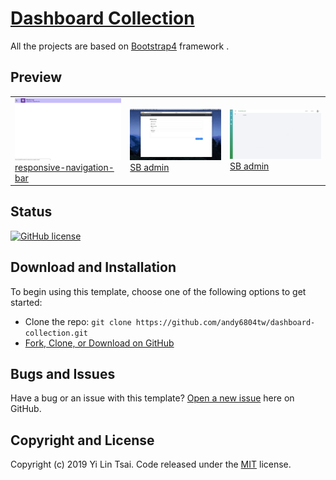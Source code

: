 # [Dashboard Collection](https://github.com/andy6804tw/dashboard-collection)

All the projects are based on [Bootstrap4](http://startbootstrap.com/) framework .

## Preview




<table>
    <tbody>
        <tr>
            <td>
                <img src="responsive-navigation-bar/screenshot/demo.gif" width="300px"><br>
                <a href="https://andy6804tw.github.io/dashboard-collectionresponsive-navigation-bar/">responsive-navigation-bar</a>
            </td>
            <td>
                <img src="SB admin/screenshot/demo.gif" width="300px"><br>
                <a href="https://andy6804tw.github.io/dashboard-collection/SB admin">SB admin</a>
            </td>
            <td>
                <img src="Sidebar Collapse/screenshot/demo.gif" width="300px"><br>
                <a href="https://andy6804tw.github.io/dashboard-collection/Sidebar Collapse">SB admin</a>
            </td>
        </tr>
        <tr>
        </tr>
    </tbody>
</table>

## Status

[![GitHub license](https://img.shields.io/badge/license-MIT-blue.svg)](https://github.com/andy6804tw/dashboard-collection/blob/master/LICENSE)

## Download and Installation

To begin using this template, choose one of the following options to get started:

-   Clone the repo: `git clone https://github.com/andy6804tw/dashboard-collection.git`
-   [Fork, Clone, or Download on GitHub](https://github.com/andy6804tw/dashboard-collection)

## Bugs and Issues

Have a bug or an issue with this template? [Open a new issue](https://github.com/andy6804tw/dashboard-collection/issues) here on GitHub.

## Copyright and License

Copyright (c) 2019 Yi Lin Tsai. Code released under the [MIT](https://github.com/andy6804tw/dashboard-collection/blob/master/LICENSE) license.
